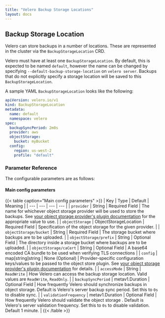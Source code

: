 ```yaml
---
title: "Velero Backup Storage Locations"
layout: docs
---
```


## Backup Storage Location

Velero can store backups in a number of locations. These are represented in the cluster via the `BackupStorageLocation` CRD.

Velero must have at least one `BackupStorageLocation`. By default, this is expected to be named `default`, however the name can be changed by specifying `--default-backup-storage-location` on `velero server`.  Backups that do not explicitly specify a storage location will be saved to this `BackupStorageLocation`.

A sample YAML `BackupStorageLocation` looks like the following:

```yaml
apiVersion: velero.io/v1
kind: BackupStorageLocation
metadata:
  name: default
  namespace: velero
spec:
  backupSyncPeriod: 2m0s
  provider: aws
  objectStorage:
    bucket: myBucket
  config:
    region: us-west-2
    profile: "default"
```

### Parameter Reference

The configurable parameters are as follows:

#### Main config parameters

{{< table caption="Main config parameters" >}}
| Key | Type | Default | Meaning |
| --- | --- | --- | --- |
| `provider` | String | Required Field | The name for whichever object storage provider will be used to store the backups. See [your object storage provider's plugin documentation](../supported-providers) for the appropriate value to use. |
| `objectStorage` | ObjectStorageLocation | Required Field | Specification of the object storage for the given provider. |
| `objectStorage/bucket` | String | Required Field | The storage bucket where backups are to be uploaded. |
| `objectStorage/prefix` | String | Optional Field | The directory inside a storage bucket where backups are to be uploaded. |
| `objectStorage/caCert` | String | Optional Field | A base64 encoded CA bundle to be used when verifying TLS connections |
| `config` | map[string]string | None (Optional) | Provider-specific configuration keys/values to be passed to the object store plugin. See [your object storage provider's plugin documentation](../supported-providers) for details. |
| `accessMode` | String | `ReadWrite` | How Velero can access the backup storage location. Valid values are `ReadWrite`, `ReadOnly`. |
| `backupSyncPeriod` | metav1.Duration | Optional Field | How frequently Velero should synchronize backups in object storage. Default is Velero's server backup sync period. Set this to `0s` to disable sync. |
| `validationFrequency` | metav1.Duration | Optional Field | How frequently Velero should validate the object storage . Default is Velero's server validation frequency. Set this to `0s` to disable validation. Default 1 minute. |
{{< /table >}}
